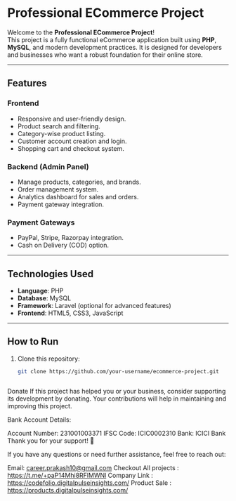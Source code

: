 # Professional ECommerce Project

Welcome to the **Professional ECommerce Project**!  
This project is a fully functional eCommerce application built using **PHP**, **MySQL**, and modern development practices. It is designed for developers and businesses who want a robust foundation for their online store.

---

## Features

### **Frontend**
- Responsive and user-friendly design.
- Product search and filtering.
- Category-wise product listing.
- Customer account creation and login.
- Shopping cart and checkout system.

### **Backend (Admin Panel)**
- Manage products, categories, and brands.
- Order management system.
- Analytics dashboard for sales and orders.
- Payment gateway integration.

### **Payment Gateways**
- PayPal, Stripe, Razorpay integration.
- Cash on Delivery (COD) option.

---

## Technologies Used
- **Language**: PHP  
- **Database**: MySQL  
- **Framework**: Laravel (optional for advanced features)  
- **Frontend**: HTML5, CSS3, JavaScript  

---

## How to Run

1. Clone this repository:
   ```bash
   git clone https://github.com/your-username/ecommerce-project.git



Donate
If this project has helped you or your business, consider supporting its development by donating. Your contributions will help in maintaining and improving this project.

Bank Account Details:

Account Number: 231001003371
IFSC Code: ICIC0002310
Bank: ICICI Bank
Thank you for your support! 🙌


If you have any questions or need further assistance, feel free to reach out:

Email: career.prakash10@gmail.com
Checkout All projects : https://t.me/+paP14Mhi8RFlMWNl
Company Link : https://codefolio.digitalpulseinsights.com/
Product Sale : https://products.digitalpulseinsights.com/

